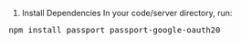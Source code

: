 1. Install Dependencies
In your code/server directory, run:
<pre>npm install passport passport-google-oauth20</pre>
